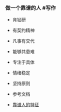 ### 做一个靠谱的人 #写作 

- 肯钻研
- 有契约精神
- 凡事有交代
- 能够共患难
- 专注于具体
- 情绪稳定
- 坚持原则



- 参考文档
- [靠谱人的特征](https://36kr.com/p/1655578354858113)